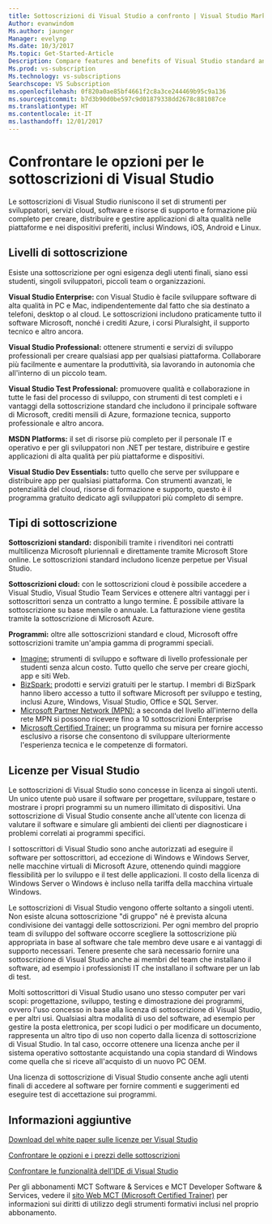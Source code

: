 ```yaml
---
title: Sottoscrizioni di Visual Studio a confronto | Visual Studio Marketplace
Author: evanwindom
Ms.author: jaunger
Manager: evelynp
Ms.date: 10/3/2017
Ms.topic: Get-Started-Article
Description: Compare features and benefits of Visual Studio standard and cloud subscriptions
Ms.prod: vs-subscription
Ms.technology: vs-subscriptions
Searchscope: VS Subscription
ms.openlocfilehash: 0f820a0ae85bf4661f2c8a3ce244469b95c9a136
ms.sourcegitcommit: b7d3b90d0be597c9d01879338dd2678c881087ce
ms.translationtype: HT
ms.contentlocale: it-IT
ms.lasthandoff: 12/01/2017
---
```

# <a name="compare-visual-studio-subscription-options"></a>Confrontare le opzioni per le sottoscrizioni di Visual Studio

Le sottoscrizioni di Visual Studio riuniscono il set di strumenti per sviluppatori, servizi cloud, software e risorse di supporto e formazione più completo per creare, distribuire e gestire applicazioni di alta qualità nelle piattaforme e nei dispositivi preferiti, inclusi Windows, iOS, Android e Linux. 

## <a name="subscription-levels"></a>Livelli di sottoscrizione
Esiste una sottoscrizione per ogni esigenza degli utenti finali, siano essi studenti, singoli sviluppatori, piccoli team o organizzazioni. 

**Visual Studio Enterprise:** con Visual Studio è facile sviluppare software di alta qualità in PC e Mac, indipendentemente dal fatto che sia destinato a telefoni, desktop o al cloud. Le sottoscrizioni includono praticamente tutto il software Microsoft, nonché i crediti Azure, i corsi Pluralsight, il supporto tecnico e altro ancora.

**Visual Studio Professional:** ottenere strumenti e servizi di sviluppo professionali per creare qualsiasi app per qualsiasi piattaforma. Collaborare più facilmente e aumentare la produttività, sia lavorando in autonomia che all'interno di un piccolo team.

**Visual Studio Test Professional:** promuovere qualità e collaborazione in tutte le fasi del processo di sviluppo, con strumenti di test completi e i vantaggi della sottoscrizione standard che includono il principale software di Microsoft, crediti mensili di Azure, formazione tecnica, supporto professionale e altro ancora.

**MSDN Platforms:** il set di risorse più completo per il personale IT e operativo e per gli sviluppatori non .NET per testare, distribuire e gestire applicazioni di alta qualità per più piattaforme e dispositivi.

**Visual Studio Dev Essentials:** tutto quello che serve per sviluppare e distribuire app per qualsiasi piattaforma. Con strumenti avanzati, le potenzialità del cloud, risorse di formazione e supporto, questo è il programma gratuito dedicato agli sviluppatori più completo di sempre.  

## <a name="subscription-types"></a>Tipi di sottoscrizione
**Sottoscrizioni standard:** disponibili tramite i rivenditori nei contratti multilicenza Microsoft pluriennali e direttamente tramite Microsoft Store online.  Le sottoscrizioni standard includono licenze perpetue per Visual Studio. 

**Sottoscrizioni cloud:** con le sottoscrizioni cloud è possibile accedere a Visual Studio, Visual Studio Team Services e ottenere altri vantaggi per i sottoscrittori senza un contratto a lungo termine.  È possibile attivare la sottoscrizione su base mensile o annuale. La fatturazione viene gestita tramite la sottoscrizione di Microsoft Azure. 

**Programmi:** oltre alle sottoscrizioni standard e cloud, Microsoft offre sottoscrizioni tramite un'ampia gamma di programmi speciali.

- [Imagine:](https://imagine.microsoft.com/en-us/about) strumenti di sviluppo e software di livello professionale per studenti senza alcun costo. Tutto quello che serve per creare giochi, app e siti Web.
- [BizSpark:](https://bizspark.microsoft.com/About/Offers) prodotti e servizi gratuiti per le startup.  I membri di BizSpark hanno libero accesso a tutto il software Microsoft per sviluppo e testing, inclusi Azure, Windows, Visual Studio, Office e SQL Server. 
- [Microsoft Partner Network (MPN):](https://partner.microsoft.com/en-us) a seconda del livello all'interno della rete MPN si possono ricevere fino a 10 sottoscrizioni Enterprise 
- [Microsoft Certified Trainer:](https://www.microsoft.com/en-us/learning/mct-certification.aspx) un programma su misura per fornire accesso esclusivo a risorse che consentono di sviluppare ulteriormente l'esperienza tecnica e le competenze di formatori.

## <a name="visual-studio-licensing"></a>Licenze per Visual Studio
Le sottoscrizioni di Visual Studio sono concesse in licenza ai singoli utenti. Un unico utente può usare il software per progettare, sviluppare, testare o mostrare i propri programmi su un numero illimitato di dispositivi. Una sottoscrizione di Visual Studio consente anche all'utente con licenza di valutare il software e simulare gli ambienti dei clienti per diagnosticare i problemi correlati ai programmi specifici.

I sottoscrittori di Visual Studio sono anche autorizzati ad eseguire il software per sottoscrittori, ad eccezione di Windows e Windows Server, nelle macchine virtuali di Microsoft Azure, ottenendo quindi maggiore flessibilità per lo sviluppo e il test delle applicazioni. Il costo della licenza di Windows Server o Windows è incluso nella tariffa della macchina virtuale Windows.

Le sottoscrizioni di Visual Studio vengono offerte soltanto a singoli utenti. Non esiste alcuna sottoscrizione "di gruppo" né è prevista alcuna condivisione dei vantaggi delle sottoscrizioni.  Per ogni membro del proprio team di sviluppo del software occorre scegliere la sottoscrizione più appropriata in base al software che tale membro deve usare e ai vantaggi di supporto necessari. Tenere presente che sarà necessario fornire una sottoscrizione di Visual Studio anche ai membri del team che installano il software, ad esempio i professionisti IT che installano il software per un lab di test. 

Molti sottoscrittori di Visual Studio usano uno stesso computer per vari scopi: progettazione, sviluppo, testing e dimostrazione dei programmi, ovvero l'uso concesso in base alla licenza di sottoscrizione di Visual Studio, e per altri usi. Qualsiasi altra modalità di uso del software, ad esempio per gestire la posta elettronica, per scopi ludici o per modificare un documento, rappresenta un altro tipo di uso non coperto dalla licenza di sottoscrizione di Visual Studio. In tal caso, occorre ottenere una licenza anche per il sistema operativo sottostante acquistando una copia standard di Windows come quella che si riceve all'acquisto di un nuovo PC OEM.

Una licenza di sottoscrizione di Visual Studio consente anche agli utenti finali di accedere al software per fornire commenti e suggerimenti ed eseguire test di accettazione sui programmi.

## <a name="additional-information"></a>Informazioni aggiuntive
[Download del white paper sulle licenze per Visual Studio](https://www.microsoft.com/downloads/details.aspx?displaylang=en&FamilyID=2b1504e6-0bf1-46da-be0e-85cc792c6b9d)

[Confrontare le opzioni e i prezzi delle sottoscrizioni](https://www.visualstudio.com/vs/pricing)

[Confrontare le funzionalità dell'IDE di Visual Studio](https://www.visualstudio.com/vs/compare/)

Per gli abbonamenti MCT Software & Services e MCT Developer Software & Services, vedere il [sito Web MCT (Microsoft Certified Trainer)](https://www.microsoft.com/learning/en-us/mct-certification.aspx#item-ID0EFAAAAACA) per informazioni sui diritti di utilizzo degli strumenti formativi inclusi nel proprio abbonamento.  